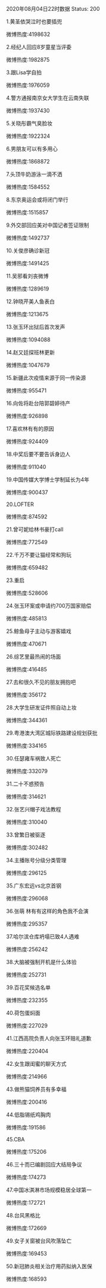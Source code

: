 2020年08月04日22时数据
Status: 200

1.黄圣依哭泣时也要插兜

微博热度:4198632

2.经纪人回应8岁童星当评委

微博热度:1982875

3.跟Lisa学自拍

微博热度:1976059

4.警方通报南京女大学生在云南失联

微博热度:1937430

5.关晓彤霸气臭脸妆

微博热度:1922324

6.男朋友可以有多用心

微博热度:1868872

7.头顶牛奶游泳一滴不洒

微博热度:1584552

8.东京奥运会或将闭门举行

微博热度:1515857

9.外交部回应美对中国记者签证限制

微博热度:1492737

10.关俊彦确诊新冠

微博热度:1491425

11.吴邪看刘丧微博

微博热度:1289619

12.钟晓芹美人鱼表白

微博热度:1213675

13.张玉环出狱后首次发声

微博热度:1094088

14.赵又廷探班林更新

微博热度:1047679

15.新疆此次疫情来源于同一传染源

微博热度:955471

16.向佐将赴台陪郭碧婷待产

微博热度:926898

17.喜欢林有有的原因

微博热度:924409

18.中奖后要不要告诉身边人

微博热度:911040

19.中国传媒大学博士学制延长为4年

微博热度:900437

20.LOFTER

微博热度:874592

21.曾可妮给林书豪打call

微博热度:772549

22.千万不要让猫经常和狗玩

微博热度:659482

23.重启

微博热度:528606

24.张玉环案或申请约700万国家赔偿

微博热度:485813

25.鲸鱼母子主动与游客嬉戏

微博热度:470671

26.综艺里最热闹的场面

微博热度:416485

27.去和很久不见的朋友拥抱吧

微博热度:356172

28.大学生研发证件照自动上妆

微博热度:344361

29.粤港澳大湾区城际铁路建设规划获批

微博热度:334165

30.任瑟雍车祸致人死亡

微博热度:332079

31.二十不惑预告

微博热度:314621

32.张艺兴帽子戏法教程

微博热度:310040

33.曾繁日被驱逐

微博热度:302482

34.主播账号分级分类管理

微博热度:296125

35.广东宏远vs北京首钢

微博热度:296068

36.张萌 林有有这样的角色我不会演

微博热度:295357

37.哈尔滨仓库坍塌已致4人遇难

微博热度:256242

38.大脑被强制开机是什么体验

微博热度:252731

39.百花奖候选名单

微博热度:232355

40.荷包蛋焖面

微博热度:227029

41.江西高院负责人向张玉环赔礼道歉

微博热度:220404

42.女生跟闺蜜的聊天方式

微博热度:214966

43.做熊猫饲养员有多幸福

微博热度:200416

44.低脂锡纸鸡胸肉

微博热度:191586

45.CBA

微博热度:175206

46.三十而已编剧回应大结局争议

微博热度:174273

47.中国冰淇淋市场规模稳居全球第一

微博热度:172721

48.台风黑格比

微博热度:172669

49.女子关窗被台风吹落坠亡

微博热度:169453

50.新冠肺炎相关治疗用药拟纳入医保

微博热度:168593

